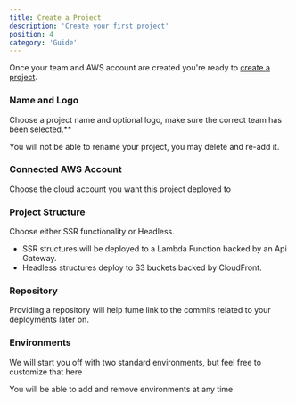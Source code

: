 ```yaml
---
title: Create a Project
description: 'Create your first project'
position: 4
category: 'Guide'
---
```


Once your team and AWS account are created you're ready to [create a project](https://fume.app/project/create).  

### Name and Logo
Choose a project name and optional logo, make sure the correct team has been selected.** 

<alert type="warning">

You will not be able to rename your project, you may delete and re-add it.

</alert>


### Connected AWS Account
Choose the cloud account you want this project deployed to


### Project Structure
Choose either SSR functionality or Headless.
* SSR structures will be deployed to a Lambda Function backed by an Api Gateway.
* Headless structures deploy to S3 buckets backed by CloudFront.

### Repository
Providing a repository will help fume link to the commits related to your deployments later on.


### Environments 
We will start you off with two standard environments, but feel free to customize that here

<alert type="success">

You will be able to add and remove environments at any time

</alert>


